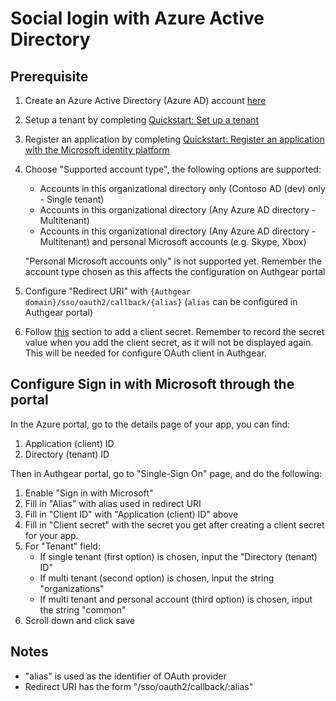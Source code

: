 # Social login with Azure Active Directory

## Prerequisite

1. Create an Azure Active Directory \(Azure AD\) account [here](https://azure.microsoft.com/free)
2. Setup a tenant by completing [Quickstart: Set up a tenant](https://docs.microsoft.com/en-us/azure/active-directory/develop/quickstart-create-new-tenant)
3. Register an application by completing [Quickstart: Register an application with the Microsoft identity platform](https://docs.microsoft.com/en-us/azure/active-directory/develop/quickstart-register-app)
4. Choose "Supported account type", the following options are supported:

   * Accounts in this organizational directory only \(Contoso AD \(dev\) only - Single tenant\)
   * Accounts in this organizational directory \(Any Azure AD directory - Multitenant\)
   * Accounts in this organizational directory \(Any Azure AD directory - Multitenant\) and personal Microsoft accounts \(e.g. Skype, Xbox\)

   "Personal Microsoft accounts only" is not supported yet. Remember the account type chosen as this affects the configuration on Authgear portal

5. Configure "Redirect URI" with `{Authgear domain}/sso/oauth2/callback/{alias}` \(`alias` can be configured in Authgear portal\)
6. Follow [this](https://docs.microsoft.com/en-us/azure/active-directory/develop/quickstart-register-app#add-a-client-secret) section to add a client secret. Remember to record the secret value when you add the client secret, as it will not be displayed again. This will be needed for configure OAuth client in Authgear.

## Configure Sign in with Microsoft through the portal

In the Azure portal, go to the details page of your app, you can find:

1. Application \(client\) ID
2. Directory \(tenant\) ID

Then in Authgear portal, go to "Single-Sign On" page, and do the following:

1. Enable "Sign in with Microsoft"
2. Fill in "Alias" with alias used in redirect URI
3. Fill in "Client ID" with "Application \(client\) ID" above
4. Fill in "Client secret" with the secret you get after creating a client secret for your app.
5. For "Tenant" field:
   * If single tenant \(first option\) is chosen, input the "Directory \(tenant\) ID"
   * If multi tenant \(second option\) is chosen, input the string "organizations"
   * If multi tenant and personal account \(third option\) is chosen, input the string "common"
6. Scroll down and click save

## Notes

* "alias" is used as the identifier of OAuth provider
* Redirect URI has the form "/sso/oauth2/callback/:alias"

